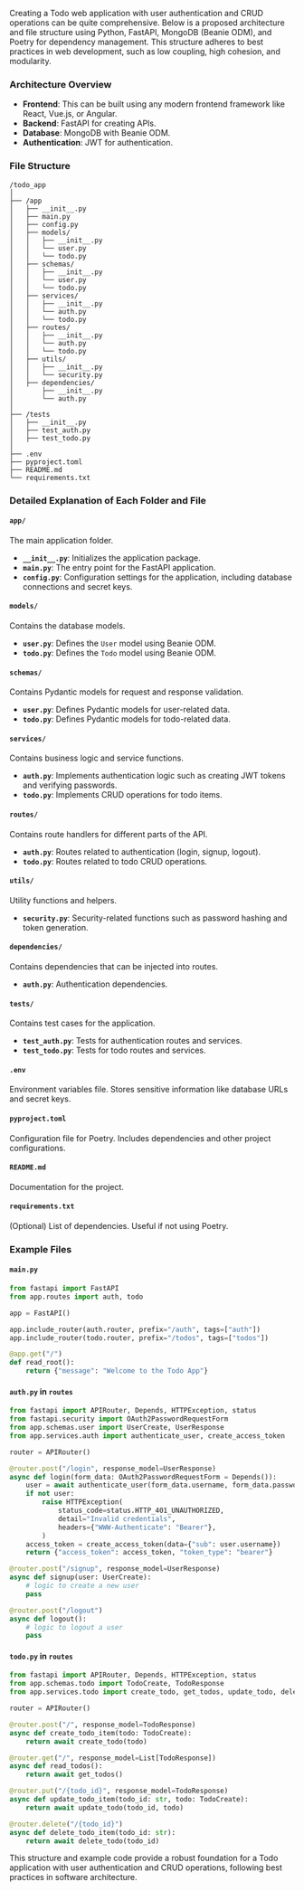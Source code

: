 Creating a Todo web application with user authentication and CRUD operations can be quite comprehensive. Below is a proposed architecture and file structure using Python, FastAPI, MongoDB (Beanie ODM), and Poetry for dependency management. This structure adheres to best practices in web development, such as low coupling, high cohesion, and modularity.

### Architecture Overview
- **Frontend**: This can be built using any modern frontend framework like React, Vue.js, or Angular.
- **Backend**: FastAPI for creating APIs.
- **Database**: MongoDB with Beanie ODM.
- **Authentication**: JWT for authentication.

### File Structure
```
/todo_app
│
├── /app
│   ├── __init__.py
│   ├── main.py
│   ├── config.py
│   ├── models/
│   │   ├── __init__.py
│   │   └── user.py
│   │   └── todo.py
│   ├── schemas/
│   │   ├── __init__.py
│   │   └── user.py
│   │   └── todo.py
│   ├── services/
│   │   ├── __init__.py
│   │   └── auth.py
│   │   └── todo.py
│   ├── routes/
│   │   ├── __init__.py
│   │   └── auth.py
│   │   └── todo.py
│   ├── utils/
│   │   ├── __init__.py
│   │   └── security.py
│   ├── dependencies/
│       ├── __init__.py
│       └── auth.py
│
├── /tests
│   ├── __init__.py
│   ├── test_auth.py
│   ├── test_todo.py
│
├── .env
├── pyproject.toml
├── README.md
└── requirements.txt
```

### Detailed Explanation of Each Folder and File

#### `app/`
The main application folder.

- **`__init__.py`**: Initializes the application package.
- **`main.py`**: The entry point for the FastAPI application.
- **`config.py`**: Configuration settings for the application, including database connections and secret keys.

#### `models/`
Contains the database models.

- **`user.py`**: Defines the `User` model using Beanie ODM.
- **`todo.py`**: Defines the `Todo` model using Beanie ODM.

#### `schemas/`
Contains Pydantic models for request and response validation.

- **`user.py`**: Defines Pydantic models for user-related data.
- **`todo.py`**: Defines Pydantic models for todo-related data.

#### `services/`
Contains business logic and service functions.

- **`auth.py`**: Implements authentication logic such as creating JWT tokens and verifying passwords.
- **`todo.py`**: Implements CRUD operations for todo items.

#### `routes/`
Contains route handlers for different parts of the API.

- **`auth.py`**: Routes related to authentication (login, signup, logout).
- **`todo.py`**: Routes related to todo CRUD operations.

#### `utils/`
Utility functions and helpers.

- **`security.py`**: Security-related functions such as password hashing and token generation.

#### `dependencies/`
Contains dependencies that can be injected into routes.

- **`auth.py`**: Authentication dependencies.

#### `tests/`
Contains test cases for the application.

- **`test_auth.py`**: Tests for authentication routes and services.
- **`test_todo.py`**: Tests for todo routes and services.

#### `.env`
Environment variables file. Stores sensitive information like database URLs and secret keys.

#### `pyproject.toml`
Configuration file for Poetry. Includes dependencies and other project configurations.

#### `README.md`
Documentation for the project.

#### `requirements.txt`
(Optional) List of dependencies. Useful if not using Poetry.

### Example Files

#### `main.py`
```python
from fastapi import FastAPI
from app.routes import auth, todo

app = FastAPI()

app.include_router(auth.router, prefix="/auth", tags=["auth"])
app.include_router(todo.router, prefix="/todos", tags=["todos"])

@app.get("/")
def read_root():
    return {"message": "Welcome to the Todo App"}
```

#### `auth.py` in `routes`
```python
from fastapi import APIRouter, Depends, HTTPException, status
from fastapi.security import OAuth2PasswordRequestForm
from app.schemas.user import UserCreate, UserResponse
from app.services.auth import authenticate_user, create_access_token

router = APIRouter()

@router.post("/login", response_model=UserResponse)
async def login(form_data: OAuth2PasswordRequestForm = Depends()):
    user = await authenticate_user(form_data.username, form_data.password)
    if not user:
        raise HTTPException(
            status_code=status.HTTP_401_UNAUTHORIZED,
            detail="Invalid credentials",
            headers={"WWW-Authenticate": "Bearer"},
        )
    access_token = create_access_token(data={"sub": user.username})
    return {"access_token": access_token, "token_type": "bearer"}

@router.post("/signup", response_model=UserResponse)
async def signup(user: UserCreate):
    # logic to create a new user
    pass

@router.post("/logout")
async def logout():
    # logic to logout a user
    pass
```

#### `todo.py` in `routes`
```python
from fastapi import APIRouter, Depends, HTTPException, status
from app.schemas.todo import TodoCreate, TodoResponse
from app.services.todo import create_todo, get_todos, update_todo, delete_todo

router = APIRouter()

@router.post("/", response_model=TodoResponse)
async def create_todo_item(todo: TodoCreate):
    return await create_todo(todo)

@router.get("/", response_model=List[TodoResponse])
async def read_todos():
    return await get_todos()

@router.put("/{todo_id}", response_model=TodoResponse)
async def update_todo_item(todo_id: str, todo: TodoCreate):
    return await update_todo(todo_id, todo)

@router.delete("/{todo_id}")
async def delete_todo_item(todo_id: str):
    return await delete_todo(todo_id)
```

This structure and example code provide a robust foundation for a Todo application with user authentication and CRUD operations, following best practices in software architecture.
